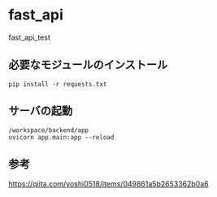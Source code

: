 # fast_api
fast_api_test

## 必要なモジュールのインストール
```
pip install -r requests.txt
```

## サーバの起動
```
/workspace/backend/app
uvicorn app.main:app --reload
```

## 参考
https://qiita.com/yoshi0518/items/049861a5b2653362b0a6